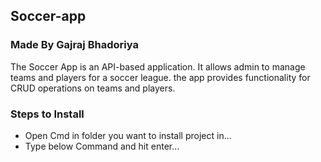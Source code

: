 ## Soccer-app 
### Made By Gajraj Bhadoriya
The Soccer App is an API-based application. It allows admin to manage teams and players for a soccer league. the app provides functionality for CRUD operations on teams and players.

### Steps to Install
- Open Cmd in folder you want to install project in...
- Type below Command and hit enter...




